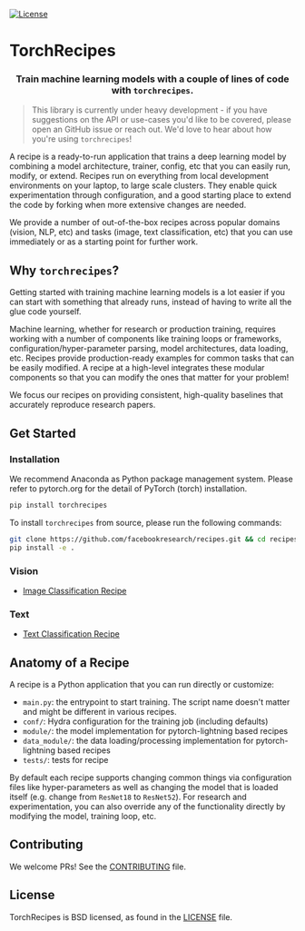 [![License](https://img.shields.io/badge/License-BSD%203--Clause-blue.svg)](LICENSE)

 # TorchRecipes

<h3 align='center'>Train machine learning models with a couple of lines of code with <code>torchrecipes</code>.</h3>

> This library is currently under heavy development - if you have suggestions on the API or use-cases you'd like to be covered, please open an GitHub issue or reach out. We'd love to hear about how you're using `torchrecipes`!

A recipe is a ready-to-run application that trains a deep learning model by combining a model architecture, trainer, config, etc that you can easily run, modify, or extend. Recipes run on everything from local development environments on your laptop, to large scale clusters. They enable quick experimentation through configuration, and a good starting place to extend the code by forking when more extensive changes are needed.

We provide a number of out-of-the-box recipes across popular domains (vision, NLP, etc) and tasks (image, text classification, etc) that you can use immediately or as a starting point for further work.

## Why `torchrecipes`?

Getting started with training machine learning models is a lot easier if you can start with something that already runs, instead of having to write all the glue code yourself.

Machine learning, whether for research or production training, requires working with a number of components like training loops or frameworks, configuration/hyper-parameter parsing, model architectures, data loading, etc. Recipes provide production-ready examples for common tasks that can be easily modified. A recipe at a high-level integrates these modular components so that you can modify the ones that matter for your problem!

We focus our recipes on providing consistent, high-quality baselines that accurately reproduce research papers.

## Get Started

### Installation

We recommend Anaconda as Python package management system. Please refer to pytorch.org for the detail of PyTorch (torch) installation.

```bash
pip install torchrecipes
```

To install `torchrecipes` from source, please run the following commands:

```bash
git clone https://github.com/facebookresearch/recipes.git && cd recipes
pip install -e .
```

### Vision

- [Image Classification Recipe](torchrecipes/vision/image_classification)

### Text
- [Text Classification Recipe](torchrecipes/text/doc_classification)


## Anatomy of a Recipe

A recipe is a Python application that you can run directly or customize:

* `main.py`: the entrypoint to start training. The script name doesn't matter and might be different in various recipes.
* `conf/`: Hydra configuration for the training job (including defaults)
* `module/`: the model implementation for pytorch-lightning based recipes
* `data_module/`: the data loading/processing implementation for pytorch-lightning based recipes
* `tests/`: tests for recipe

By default each recipe supports changing common things via configuration files like hyper-parameters as well as changing the model that is loaded itself (e.g. change from `ResNet18` to `ResNet52`). For research and experimentation, you can also override any of the functionality directly by modifying the model, training loop, etc.


## Contributing

We welcome PRs! See the [CONTRIBUTING](CONTRIBUTING.md) file.

## License

TorchRecipes is BSD licensed, as found in the [LICENSE](LICENSE) file.
